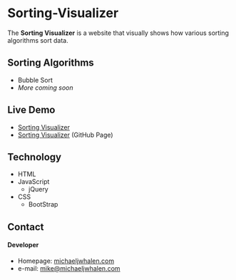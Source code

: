 Sorting-Visualizer
======
The **Sorting Visualizer** is a website that visually shows how various sorting algorithms sort data.


## Sorting Algorithms
* Bubble Sort
* *More coming soon*


## Live Demo
* [Sorting Visualizer](https://michaeljwhalen.com/Sorting-Visualizer)
* [Sorting Visualizer](https://mikewhaleniii.github.io/Sorting-Visualizer) (GitHub Page)

## Technology
* HTML
* JavaScript
  * jQuery
* CSS
  * BootStrap

## Contact
#### Developer
* Homepage: [michaeljwhalen.com](https://michaeljwhalen.com/)
* e-mail: [mike@michaeljwhalen.com](mike@michaeljwhalen.com) 
